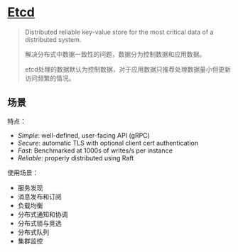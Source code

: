 # [Etcd](https://github.com/etcd-io/etcd)

> Distributed reliable key-value store for the most critical data of a distributed system.
>
> 解决分布式中数据一致性的问题，数据分为控制数据和应用数据。
>
> etcd处理的数据默认为控制数据，对于应用数据只推荐处理数据量小但更新访问频繁的情况。

## 场景

特点：

- *Simple*: well-defined, user-facing API (gRPC)
- *Secure*: automatic TLS with optional client cert authentication
- *Fast*: Benchmarked at 1000s of writes/s per instance
- *Reliable*: properly distributed using Raft

使用场景：

- 服务发现
- 消息发布和订阅
- 负载均衡
- 分布式通知和协调
- 分布式锁与竞选
- 分布式队列
- 集群监控
